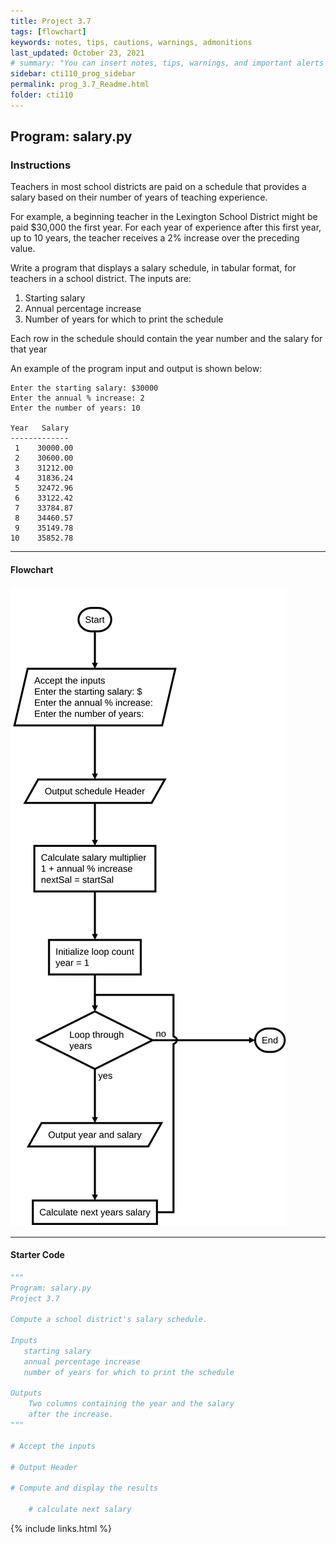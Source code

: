 ```yaml
---
title: Project 3.7
tags: [flowchart]
keywords: notes, tips, cautions, warnings, admonitions
last_updated: October 23, 2021
# summary: "You can insert notes, tips, warnings, and important alerts in your content. These notes are stored as shortcodes made available through the linksrefs.hmtl include."
sidebar: cti110_prog_sidebar
permalink: prog_3.7_Readme.html
folder: cti110
---
```

## Program: salary.py

### Instructions

Teachers in most school districts are paid on a schedule that provides a salary based on their number of years of teaching experience.

For example, a beginning teacher in the Lexington School District might be paid $30,000 the first year. For each year of experience after this first year, up to 10 years, the teacher receives a 2% increase over the preceding value.

Write a program that displays a salary schedule, in tabular format, for teachers in a school district. The inputs are:

1. Starting salary
2. Annual percentage increase
3. Number of years for which to print the schedule

Each row in the schedule should contain the year number and the salary for that year

An example of the program input and output is shown below:

```text
Enter the starting salary: $30000
Enter the annual % increase: 2
Enter the number of years: 10

Year   Salary
-------------
 1    30000.00
 2    30600.00
 3    31212.00
 4    31836.24
 5    32472.96
 6    33122.42
 7    33784.87
 8    34460.57
 9    35149.78
10    35852.78
```

---

#### Flowchart

![flowchart](../../images/cti110_p_3.7_salary.flowchart.svg)

---

#### Starter Code

```python
"""
Program: salary.py
Project 3.7

Compute a school district's salary schedule.

Inputs 
   starting salary
   annual percentage increase
   number of years for which to print the schedule

Outputs
    Two columns containing the year and the salary
    after the increase.
"""

# Accept the inputs

# Output Header

# Compute and display the results

    # calculate next salary

```

{% include links.html %}
